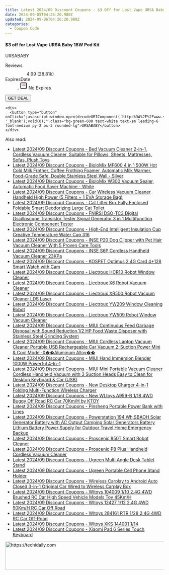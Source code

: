 ```yaml
---
title: Latest 2024/09 Discount Coupons - $3 Off for Lost Vape URSA Baby 18W Pod Kit
date: 2024-09-05T04:26:20.980Z
updated: 2024-09-06T04:26:20.980Z
categories:
  - Coupon Code
---
```



<div class="max-w-4xl mx-auto grid grid-cols-1 lg:max-w-5xl lg:gap-x-20 lg:grid-cols-2">
  <div class="relative p-3 col-start-1 row-start-1 flex flex-col-reverse rounded-lg bg-gradient-to-t from-black/75 via-black/0 sm:bg-none sm:row-start-2 sm:p-0 lg:row-start-1">
    <h4 class="mt-1 text-lg font-semibold text-white sm:text-slate-900 md:text-2xl dark:sm:text-white">$3 off for Lost Vape URSA Baby 18W Pod Kit</h4>
    <p class="text-sm leading-4 font-medium text-white sm:text-slate-500 dark:sm:text-slate-400">URSABABY</p>
  </div>
  
  <div class="col-start-1 col-end-3 row-start-1 grid gap-4 sm:mb-6 sm:grid-cols-4 lg:col-start-2 lg:row-span-6 lg:row-end-6 lg:mb-0 lg:gap-6">
    
  </div>
  <dl class="row-start-2 mt-4 flex items-center text-xs font-medium sm:row-start-3 sm:mt-1 md:mt-2.5 lg:row-start-2">
    <dt class="sr-only">Reviews</dt>
    <dd class="flex items-center text-indigo-600 dark:text-indigo-400">
      <svg width="24" height="24" fill="none" aria-hidden="true" class="mr-1 stroke-current dark:stroke-indigo-500">
        <path d="m12 5 2 5h5l-4 4 2.103 5L12 16l-5.103 3L9 14l-4-4h5l2-5Z" stroke-width="2" stroke-linecap="round" stroke-linejoin="round" />
      </svg>
      <span>4.99 <span class="font-normal text-slate-400">(28.81k)</span></span>
    </dd>
    <dt class="sr-only">ExpiresDate</dt>
    <dd class="flex items-center">
      <svg width="2" height="2" aria-hidden="true" fill="currentColor" class="mx-3 text-slate-300">
        <circle cx="1" cy="1" r="1" />
      </svg>
      <svg width="24" height="24" viewBox="0 0 24 24" fill="none" stroke="currentColor" stroke-width="2">
        <rect x="3" y="3" width="18" height="18" rx="2" fill="#fff" />
        <path d="M6 10L18 10" stroke="red" stroke-width="2" fill="none" />
        <path d="M10 6L10 18" stroke="#fff" stroke-width="2" fill="none" />
      </svg>
      No Expires    </dd>
  </dl>
  <div class="col-start-1 row-start-3 mt-4 self-center sm:col-start-2 sm:row-span-2 sm:row-start-2 sm:mt-0 lg:col-start-1 lg:row-start-3 lg:row-end-4 lg:mt-6">
    <button type="button" onClick="javascript:window.open(decodeURIComponent('https%3A%2F%2Fwww.shareasale.com%2Fu.cfm%3Fd%3D1107698%26m%3D59344%26u%3D4338022'), '_blank');void(0);" class="rounded-lg bg-red-600 px-3 py-2 text-sm font-medium leading-6 text-white">GET DEAL</button>
  </div>
  <p class="col-start-1 mt-4 text-sm leading-6 sm:col-span-2 lg:col-span-1 lg:row-start-4 lg:mt-6 dark:text-slate-400">
   
    <div>
      <button type="button" onClick="javascript:window.open(decodeURIComponent('https%3A%2F%2Fwww.shareasale.com%2Fu.cfm%3Fd%3D1107698%26m%3D59344%26u%3D4338022'), '_blank');void(0);" class="bg-green-600 text-white text-sm leading-6 font-medium py-2 px-3 rounded-lg">URSABABY</button>
    </div>
  </p>
</div>
<span class="atpl-alsoreadstyle">Also read:</span>
<div><ul>
<li><a href="https://coupons.techidaily.com/coupon-1118510-share-97331-sale/"><u>Latest 2024/09 Discount Coupons - Bed Vacuum Cleaner 2-in-1, Cordless Vacuum Cleaner, Suitable for Pillows, Sheets, Mattresses, Sofas, Plush Toys</u></a></li>
<li><a href="https://coupons.techidaily.com/coupon-1118445-share-97331-sale/"><u>Latest 2024/09 Discount Coupons - BioloMix MF600 4 in 1 500W Hot Cold Milk Frother, Coffee Frothing Foamer, Automatic Milk Warmer, Food-Grade Safe, Double Stainless Steel Wall - Silver</u></a></li>
<li><a href="https://coupons.techidaily.com/coupon-1118446-share-97331-sale/"><u>Latest 2024/09 Discount Coupons - BioloMix W300 Vacuum Sealer, Automatic Food Saver Machine - White</u></a></li>
<li><a href="https://coupons.techidaily.com/coupon-1118443-share-97331-sale/"><u>Latest 2024/09 Discount Coupons - Car Wireless Vacuum Cleaner Handheld High Power (5 Filters + 1 EVA Storage Bag)</u></a></li>
<li><a href="https://coupons.techidaily.com/coupon-1118447-share-97331-sale/"><u>Latest 2024/09 Discount Coupons - Cat Litter Box Fully Enclosed Foldable Smart Deodorizing Large Cat Toilet</u></a></li>
<li><a href="https://coupons.techidaily.com/coupon-1118523-share-97331-sale/"><u>Latest 2024/09 Discount Coupons - FNIRSI DSO-TC3 Digital Oscilloscope Transistor Tester Signal Generator 3 in 1 Multifunction Electronic Component Tester</u></a></li>
<li><a href="https://coupons.techidaily.com/coupon-1118503-share-97331-sale/"><u>Latest 2024/09 Discount Coupons - High-End Intelligent Insulation Cup Creative Temperature Water Cup 316</u></a></li>
<li><a href="https://coupons.techidaily.com/coupon-1118516-share-97331-sale/"><u>Latest 2024/09 Discount Coupons - INSE P20 Dog Clipper with Pet Hair Vacuum Cleaner With 5 Proven Care Tools</u></a></li>
<li><a href="https://coupons.techidaily.com/coupon-1118517-share-97331-sale/"><u>Latest 2024/09 Discount Coupons - INSE S6P Cordless Handheld Vacuum Cleaner 23KPa</u></a></li>
<li><a href="https://coupons.techidaily.com/coupon-1118444-share-97331-sale/"><u>Latest 2024/09 Discount Coupons - KOSPET Optimus 2 4G Card 4+128 Smart Watch with Cam</u></a></li>
<li><a href="https://coupons.techidaily.com/coupon-1118515-share-97331-sale/"><u>Latest 2024/09 Discount Coupons - Liectroux HCR10 Robot Window Cleaner</u></a></li>
<li><a href="https://coupons.techidaily.com/coupon-1118512-share-97331-sale/"><u>Latest 2024/09 Discount Coupons - Liectroux X6 Robot Vacuum Cleaner</u></a></li>
<li><a href="https://coupons.techidaily.com/coupon-1118511-share-97331-sale/"><u>Latest 2024/09 Discount Coupons - Liectroux XR500 Robot Vacuum Cleaner LDS Laser</u></a></li>
<li><a href="https://coupons.techidaily.com/coupon-1118514-share-97331-sale/"><u>Latest 2024/09 Discount Coupons - Liectroux YW209 Window Cleaning Robot</u></a></li>
<li><a href="https://coupons.techidaily.com/coupon-1118513-share-97331-sale/"><u>Latest 2024/09 Discount Coupons - Liectroux YW509 Robot Window Vacuum Cleaner</u></a></li>
<li><a href="https://coupons.techidaily.com/coupon-1118507-share-97331-sale/"><u>Latest 2024/09 Discount Coupons - MIUI Continuous Feed Garbage Disposal with Sound Reduction,1/2 HP Food Waste Disposer with Stainless Steel Grinding System</u></a></li>
<li><a href="https://coupons.techidaily.com/coupon-1118509-share-97331-sale/"><u>Latest 2024/09 Discount Coupons - MIUI Cordless Laptop Vacuum Cleaner Portable USB Rechargeable Car Vacuum 2-Suction Power Mini & Cool Model-X��Aluminum Alloy��</u></a></li>
<li><a href="https://coupons.techidaily.com/coupon-1118506-share-97331-sale/"><u>Latest 2024/09 Discount Coupons - MIUI Hand Immersion Blender 1000W Powerful 4-In-1</u></a></li>
<li><a href="https://coupons.techidaily.com/coupon-1118508-share-97331-sale/"><u>Latest 2024/09 Discount Coupons - MIUI Mini Portable Vacuum Cleaner Cordless Handheld Vacuum with 3 Suction Heads Easy to Clean for Desktop Keyboard & Car (USB)</u></a></li>
<li><a href="https://coupons.techidaily.com/coupon-1118504-share-97331-sale/"><u>Latest 2024/09 Discount Coupons - New Desktop Charger 4-in-1 Folding Multi-Function Wireless Charger</u></a></li>
<li><a href="https://coupons.techidaily.com/coupon-1118521-share-97331-sale/"><u>Latest 2024/09 Discount Coupons - New WLtoys A959-B 1/18 4WD Buggy Off Road RC Car 70Km/H by KTOY</u></a></li>
<li><a href="https://coupons.techidaily.com/coupon-1118442-share-97331-sale/"><u>Latest 2024/09 Discount Coupons - Pinsheng Portable Power Bank with Lines</u></a></li>
<li><a href="https://coupons.techidaily.com/coupon-1118522-share-97331-sale/"><u>Latest 2024/09 Discount Coupons - Powerstation 194 Wh,SBAOH Solar Generator Battery with AC Output Camping Solar Generators Battery Lithium Battery Power Supply for Outdoor Travel Home Emergency Backup</u></a></li>
<li><a href="https://coupons.techidaily.com/coupon-1118501-share-97331-sale/"><u>Latest 2024/09 Discount Coupons - Proscenic 850T Smart Robot Cleaner</u></a></li>
<li><a href="https://coupons.techidaily.com/coupon-1118502-share-97331-sale/"><u>Latest 2024/09 Discount Coupons - Proscenic P8 Plus Handheld Cordless Vacuum Cleaner</u></a></li>
<li><a href="https://coupons.techidaily.com/coupon-1118449-share-97331-sale/"><u>Latest 2024/09 Discount Coupons - Ugreen Multi Angle Desk Tablet Stand</u></a></li>
<li><a href="https://coupons.techidaily.com/coupon-1118448-share-97331-sale/"><u>Latest 2024/09 Discount Coupons - Ugreen Portable Cell Phone Stand Holder</u></a></li>
<li><a href="https://coupons.techidaily.com/coupon-1118505-share-97331-sale/"><u>Latest 2024/09 Discount Coupons - Wireless Carplay to Android Auto Closed 3-in-1 Original Car Wired to Wireless Carplay Box</u></a></li>
<li><a href="https://coupons.techidaily.com/coupon-1118520-share-97331-sale/"><u>Latest 2024/09 Discount Coupons - Wltoys 104009 1/10 2.4G 4WD Brushed RC Car High Speed Vehicle Models Toy 45Km/H</u></a></li>
<li><a href="https://coupons.techidaily.com/coupon-1118519-share-97331-sale/"><u>Latest 2024/09 Discount Coupons - Wltoys 12427 1/12 2.4G 4WD 50Km/H RC Car Off Road</u></a></li>
<li><a href="https://coupons.techidaily.com/coupon-1118518-share-97331-sale/"><u>Latest 2024/09 Discount Coupons - Wltoys 284161 RTR 1/28 2.4G 4WD RC Car Off-Road</u></a></li>
<li><a href="https://coupons.techidaily.com/coupon-1118450-share-97331-sale/"><u>Latest 2024/09 Discount Coupons - Wltoys XKS 144001 1/14</u></a></li>
<li><a href="https://coupons.techidaily.com/coupon-1118524-share-97331-sale/"><u>Latest 2024/09 Discount Coupons - Xiaomi Pad 6 Series Touch Keyboard</u></a></li>
</ul></div>

<ins class="adsbygoogle"
      style="display:block"
      data-ad-client="ca-pub-7571918770474297"
      data-ad-slot="8358498916"
      data-ad-format="auto"
      data-full-width-responsive="true"></ins>
<!-- affiliate ads begin -->
<a href="https://aligracehair.sjv.io/c/5597632/1896532/19272" target="_top" id="1896532">
  <img src="//a.impactradius-go.com/display-ad/19272-1896532" border="0" alt="https://techidaily.com" width="728" height="90"/>
</a>
<img height="0" width="0" src="https://aligracehair.sjv.io/i/5597632/1896532/19272" style="position:absolute;visibility:hidden;" border="0" />
<!-- affiliate ads end -->